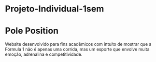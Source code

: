 # Projeto-Individual-1sem

# Pole Position

Website desenvolvido para fins acadêmicos com intuíto de mostrar que a Fórmula 1 não é apenas uma corrida, mas um esporte que envolve muita emoção, adrenalina e competitividade.
